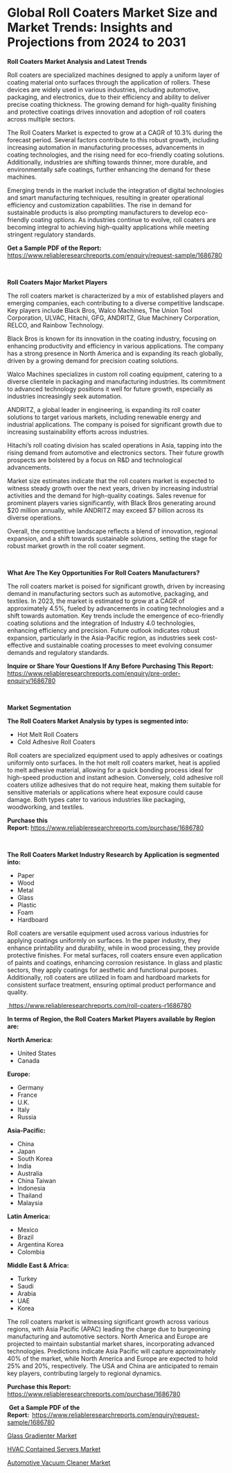 <p><h1>Global Roll Coaters Market Size and Market Trends: Insights and Projections from 2024 to 2031</h1></p><p><strong>Roll Coaters Market Analysis and Latest Trends</strong></p>
<p><p>Roll coaters are specialized machines designed to apply a uniform layer of coating material onto surfaces through the application of rollers. These devices are widely used in various industries, including automotive, packaging, and electronics, due to their efficiency and ability to deliver precise coating thickness. The growing demand for high-quality finishing and protective coatings drives innovation and adoption of roll coaters across multiple sectors.</p><p>The Roll Coaters Market is expected to grow at a CAGR of 10.3% during the forecast period. Several factors contribute to this robust growth, including increasing automation in manufacturing processes, advancements in coating technologies, and the rising need for eco-friendly coating solutions. Additionally, industries are shifting towards thinner, more durable, and environmentally safe coatings, further enhancing the demand for these machines. </p><p>Emerging trends in the market include the integration of digital technologies and smart manufacturing techniques, resulting in greater operational efficiency and customization capabilities. The rise in demand for sustainable products is also prompting manufacturers to develop eco-friendly coating options. As industries continue to evolve, roll coaters are becoming integral to achieving high-quality applications while meeting stringent regulatory standards.</p></p>
<p><strong>Get a Sample PDF of the Report:&nbsp;</strong> <a href="https://www.reliableresearchreports.com/enquiry/request-sample/1686780?utm_campaign=40&utm_medium=2&utm_source=Github&utm_content=ia&utm_term=31122024&utm_id=roll-coaters">https://www.reliableresearchreports.com/enquiry/request-sample/1686780</a></p>
<p>&nbsp;</p>
<p><strong>Roll Coaters Major Market Players</strong></p>
<p><p>The roll coaters market is characterized by a mix of established players and emerging companies, each contributing to a diverse competitive landscape. Key players include Black Bros, Walco Machines, The Union Tool Corporation, ULVAC, Hitachi, GFG, ANDRITZ, Glue Machinery Corporation, RELCO, and Rainbow Technology.</p><p>Black Bros is known for its innovation in the coating industry, focusing on enhancing productivity and efficiency in various applications. The company has a strong presence in North America and is expanding its reach globally, driven by a growing demand for precision coating solutions.</p><p>Walco Machines specializes in custom roll coating equipment, catering to a diverse clientele in packaging and manufacturing industries. Its commitment to advanced technology positions it well for future growth, especially as industries increasingly seek automation.</p><p>ANDRITZ, a global leader in engineering, is expanding its roll coater solutions to target various markets, including renewable energy and industrial applications. The company is poised for significant growth due to increasing sustainability efforts across industries.</p><p>Hitachi’s roll coating division has scaled operations in Asia, tapping into the rising demand from automotive and electronics sectors. Their future growth prospects are bolstered by a focus on R&D and technological advancements.</p><p>Market size estimates indicate that the roll coaters market is expected to witness steady growth over the next years, driven by increasing industrial activities and the demand for high-quality coatings. Sales revenue for prominent players varies significantly, with Black Bros generating around $20 million annually, while ANDRITZ may exceed $7 billion across its diverse operations.</p><p>Overall, the competitive landscape reflects a blend of innovation, regional expansion, and a shift towards sustainable solutions, setting the stage for robust market growth in the roll coater segment.</p></p>
<p>&nbsp;</p>
<p><strong>What Are The Key Opportunities For Roll Coaters Manufacturers?</strong></p>
<p><p>The roll coaters market is poised for significant growth, driven by increasing demand in manufacturing sectors such as automotive, packaging, and textiles. In 2023, the market is estimated to grow at a CAGR of approximately 4.5%, fueled by advancements in coating technologies and a shift towards automation. Key trends include the emergence of eco-friendly coating solutions and the integration of Industry 4.0 technologies, enhancing efficiency and precision. Future outlook indicates robust expansion, particularly in the Asia-Pacific region, as industries seek cost-effective and sustainable coating processes to meet evolving consumer demands and regulatory standards.</p></p>
<p><strong>Inquire or Share Your Questions If Any Before Purchasing This Report:</strong> <a href="https://www.reliableresearchreports.com/enquiry/pre-order-enquiry/1686780?utm_campaign=40&utm_medium=2&utm_source=Github&utm_content=ia&utm_term=31122024&utm_id=roll-coaters">https://www.reliableresearchreports.com/enquiry/pre-order-enquiry/1686780</a></p>
<p>&nbsp;</p>
<p><strong>Market Segmentation</strong></p>
<p><strong>The Roll Coaters Market Analysis by types is segmented into:</strong></p>
<p><ul><li>Hot Melt Roll Coaters</li><li>Cold Adhesive Roll Coaters</li></ul></p>
<p><p>Roll coaters are specialized equipment used to apply adhesives or coatings uniformly onto surfaces. In the hot melt roll coaters market, heat is applied to melt adhesive material, allowing for a quick bonding process ideal for high-speed production and instant adhesion. Conversely, cold adhesive roll coaters utilize adhesives that do not require heat, making them suitable for sensitive materials or applications where heat exposure could cause damage. Both types cater to various industries like packaging, woodworking, and textiles.</p></p>
<p><strong>Purchase this Report:&nbsp;</strong><a href="https://www.reliableresearchreports.com/purchase/1686780?utm_campaign=40&utm_medium=2&utm_source=Github&utm_content=ia&utm_term=31122024&utm_id=roll-coaters">https://www.reliableresearchreports.com/purchase/1686780</a></p>
<p>&nbsp;</p>
<p><strong>The Roll Coaters Market Industry Research by Application is segmented into:</strong></p>
<p><ul><li>Paper</li><li>Wood</li><li>Metal</li><li>Glass</li><li>Plastic</li><li>Foam</li><li>Hardboard</li></ul></p>
<p><p>Roll coaters are versatile equipment used across various industries for applying coatings uniformly on surfaces. In the paper industry, they enhance printability and durability, while in wood processing, they provide protective finishes. For metal surfaces, roll coaters ensure even application of paints and coatings, enhancing corrosion resistance. In glass and plastic sectors, they apply coatings for aesthetic and functional purposes. Additionally, roll coaters are utilized in foam and hardboard markets for consistent surface treatment, ensuring optimal product performance and quality.</p></p>
<p><a href="https://www.reliableresearchreports.com/roll-coaters-r1686780?utm_campaign=40&utm_medium=2&utm_source=Github&utm_content=ia&utm_term=31122024&utm_id=roll-coaters">&nbsp;https://www.reliableresearchreports.com/roll-coaters-r1686780</a></p>
<p><strong>In terms of Region, the Roll Coaters Market Players available by Region are:</strong></p>
<p>
    <p> <strong> North America: </strong>
        <ul>
            <li>United States</li>
            <li>Canada</li>
        </ul>
        </p> 
    <p> <strong> Europe: </strong>
        <ul>
            <li>Germany</li>
            <li>France</li>
            <li>U.K.</li>
            <li>Italy</li>
            <li>Russia</li>
        </ul>
        </p> 
    <p> <strong> Asia-Pacific: </strong>
        <ul>
            <li>China</li>
            <li>Japan</li>
            <li>South Korea</li>
            <li>India</li>
            <li>Australia</li>
            <li>China Taiwan</li>
            <li>Indonesia</li>
            <li>Thailand</li>
            <li>Malaysia</li>
        </ul>
        </p> 
    <p> <strong> Latin America: </strong>
        <ul>
            <li>Mexico</li>
            <li>Brazil</li>
            <li>Argentina Korea</li>
            <li>Colombia</li>
        </ul>
        </p> 
    <p> <strong> Middle East & Africa: </strong>
        <ul>
            <li>Turkey</li>
            <li>Saudi</li>
            <li>Arabia</li>
            <li>UAE</li>
            <li>Korea</li>
        </ul>
    </p>
    </p>
<p><p>The roll coaters market is witnessing significant growth across various regions, with Asia Pacific (APAC) leading the charge due to burgeoning manufacturing and automotive sectors. North America and Europe are projected to maintain substantial market shares, incorporating advanced technologies. Predictions indicate Asia Pacific will capture approximately 40% of the market, while North America and Europe are expected to hold 25% and 20%, respectively. The USA and China are anticipated to remain key players, contributing largely to regional dynamics.</p></p>
<p><strong>Purchase this Report: </strong><a href="https://www.reliableresearchreports.com/purchase/1686780?utm_campaign=40&utm_medium=2&utm_source=Github&utm_content=ia&utm_term=31122024&utm_id=roll-coaters">https://www.reliableresearchreports.com/purchase/1686780</a></p>
<p>&nbsp;<strong>Get a Sample PDF of the Report:&nbsp;&nbsp;</strong><a href="https://www.reliableresearchreports.com/enquiry/request-sample/1686780?utm_campaign=40&utm_medium=2&utm_source=Github&utm_content=ia&utm_term=31122024&utm_id=roll-coaters">https://www.reliableresearchreports.com/enquiry/request-sample/1686780</a></p>
<p><strong></strong></p>
<p><p><a href="https://github.com/lvaill871987/Market-Research-Report-List-1/blob/main/glass-gradienter-market.md?utm_campaign=40&utm_medium=2&utm_source=Github&utm_content=ia&utm_term=31122024&utm_id=roll-coaters">Glass Gradienter Market</a></p><p><a href="https://github.com/klaassenmackenzie6/Market-Research-Report-List-1/blob/main/hvac-contained-servers-market.md?utm_campaign=40&utm_medium=2&utm_source=Github&utm_content=ia&utm_term=31122024&utm_id=roll-coaters">HVAC Contained Servers Market</a></p><p><a href="https://github.com/tanekacalderon743/Market-Research-Report-List-1/blob/main/automotive-vacuum-cleaner-market.md?utm_campaign=40&utm_medium=2&utm_source=Github&utm_content=ia&utm_term=31122024&utm_id=roll-coaters">Automotive Vacuum Cleaner Market</a></p></p>